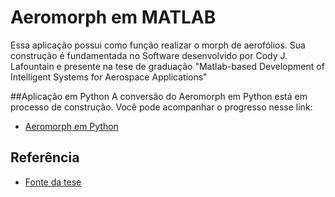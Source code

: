 
# Aeromorph em MATLAB

Essa aplicação possui como função realizar o morph de aerofólios. Sua construção é fundamentada no Software desenvolvido por Cody J. Lafountain e presente na tese de graduação "Matlab-based Development of Intelligent
Systems for Aerospace Applications"

##Aplicação em Python
A conversão do Aeromorph em Python está em processo de construção. Você pode acompanhar o progresso nesse link:
- [Aeromorph em Python](https://github.com/Larissapaixao9/Aeromorph-em-Python)

## Referência

 - [Fonte da tese](https://etd.ohiolink.edu/apexprod/rws_olink/r/1501/10?clear=10&p10_accession_num=ucin1427812775)



